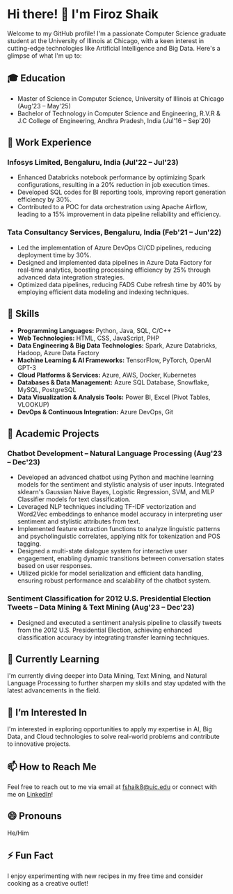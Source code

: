 # Hi there! 👋 I'm Firoz Shaik

Welcome to my GitHub profile! I'm a passionate Computer Science graduate student at the University of Illinois at Chicago, with a keen interest in cutting-edge technologies like Artificial Intelligence and Big Data. Here's a glimpse of what I'm up to:

## 🎓 Education
- Master of Science in Computer Science, University of Illinois at Chicago (Aug'23 – May'25)
- Bachelor of Technology in Computer Science and Engineering, R.V.R & J.C College of Engineering, Andhra Pradesh, India (Jul'16 – Sep'20)

## 💼 Work Experience
### Infosys Limited, Bengaluru, India (Jul'22 – Jul'23)
- Enhanced Databricks notebook performance by optimizing Spark configurations, resulting in a 20% reduction in job execution times.
- Developed SQL codes for BI reporting tools, improving report generation efficiency by 30%.
- Contributed to a POC for data orchestration using Apache Airflow, leading to a 15% improvement in data pipeline reliability and efficiency.

### Tata Consultancy Services, Bengaluru, India (Feb'21 – Jun'22)
- Led the implementation of Azure DevOps CI/CD pipelines, reducing deployment time by 30%.
- Designed and implemented data pipelines in Azure Data Factory for real-time analytics, boosting processing efficiency by 25% through advanced data integration strategies.
- Optimized data pipelines, reducing FADS Cube refresh time by 40% by employing efficient data modeling and indexing techniques.

## 🔧 Skills
- **Programming Languages:** Python, Java, SQL, C/C++
- **Web Technologies:** HTML, CSS, JavaScript, PHP
- **Data Engineering & Big Data Technologies:** Spark, Azure Databricks, Hadoop, Azure Data Factory
- **Machine Learning & AI Frameworks:** TensorFlow, PyTorch, OpenAI GPT-3
- **Cloud Platforms & Services:** Azure, AWS, Docker, Kubernetes
- **Databases & Data Management:** Azure SQL Database, Snowflake, MySQL, PostgreSQL
- **Data Visualization & Analysis Tools:** Power BI, Excel (Pivot Tables, VLOOKUP)
- **DevOps & Continuous Integration:** Azure DevOps, Git

## 🚀 Academic Projects
### Chatbot Development – Natural Language Processing (Aug'23 – Dec'23)
- Developed an advanced chatbot using Python and machine learning models for the sentiment and stylistic analysis of user inputs. Integrated sklearn's Gaussian Naive Bayes, Logistic Regression, SVM, and MLP Classifier models for text classification.
- Leveraged NLP techniques including TF-IDF vectorization and Word2Vec embeddings to enhance model accuracy in interpreting user sentiment and stylistic attributes from text.
- Implemented feature extraction functions to analyze linguistic patterns and psycholinguistic correlates, applying nltk for tokenization and POS tagging.
- Designed a multi-state dialogue system for interactive user engagement, enabling dynamic transitions between conversation states based on user responses.
- Utilized pickle for model serialization and efficient data handling, ensuring robust performance and scalability of the chatbot system.

### Sentiment Classification for 2012 U.S. Presidential Election Tweets – Data Mining & Text Mining (Aug'23 – Dec'23)
- Designed and executed a sentiment analysis pipeline to classify tweets from the 2012 U.S. Presidential Election, achieving enhanced classification accuracy by integrating transfer learning techniques.

## 🌱 Currently Learning
I'm currently diving deeper into Data Mining, Text Mining, and Natural Language Processing to further sharpen my skills and stay updated with the latest advancements in the field.

## 👀 I’m Interested In
I'm interested in exploring opportunities to apply my expertise in AI, Big Data, and Cloud technologies to solve real-world problems and contribute to innovative projects.

## 📫 How to Reach Me
Feel free to reach out to me via email at fshaik8@uic.edu or connect with me on [LinkedIn](https://www.linkedin.com/in/firoz-shaik-data)!

## 😄 Pronouns
He/Him

## ⚡ Fun Fact
I enjoy experimenting with new recipes in my free time and consider cooking as a creative outlet!
